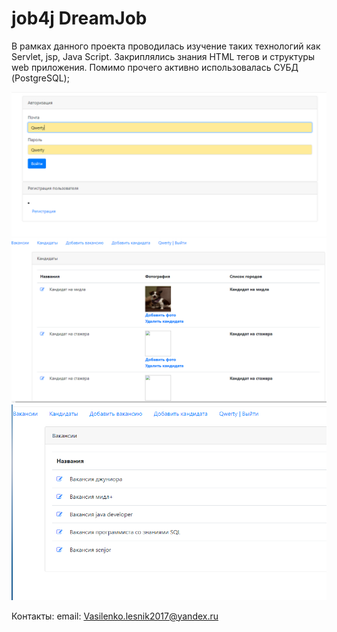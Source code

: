 # job4j DreamJob

В рамках данного проекта проводилась изучение таких технологий как Servlet, jsp, Java Script. Закриплялись знания HTML тегов и структуры web приложения. Помимо прочего активно использовалась СУБД (PostgreSQL);

![Image of Yaktocat](https://github.com/Vasilenko773/job4j_dreamjob/blob/master/1.PNG)
![Image of Yaktocat](https://github.com/Vasilenko773/job4j_dreamjob/blob/master/2.PNG)
![Image of Yaktocat](https://github.com/Vasilenko773/job4j_dreamjob/blob/master/3.PNG)

Контакты:
email: Vasilenko.lesnik2017@yandex.ru